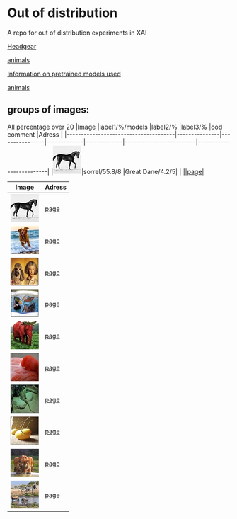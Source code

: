 # Out of distribution
A repo for out of distribution experiments in XAI

[Headgear](https://htmlpreview.github.io/?https://github.com/k3larra/ood/blob/main/headgear_version01.html)

[animals](https://htmlpreview.github.io/?https://github.com/k3larra/ood/blob/main/animals_version01.html)

[Information on pretrained models used](https://github.com/k3larra/ood/blob/main/models.md)


[animals](https://htmlpreview.github.io/?https://github.com/k3larra/ood/blob/main/animals/version01/image0/image0.PNG)

## groups of images:
All percentage over 20
|Image                                 |label1/%/models |label2/%       |label3/%     |ood comment              |Adress                   |
|--------------------------------------|---------------|----------------|-------------|-------------|-------------------------|-------------------------|
|![d](testset/animals_thumbnails/1.jpg)|sorrel/55.8/8  |Great Dane/4.2/5|             |      ||[page](https://k3larra.github.io/ood/animals_version01.html?study_nbr=0)|






|Image                                 |Adress                                                                   |
|--------------------------------------|-------------------------------------------------------------------------|
|![d](testset/animals_thumbnails/1.jpg)|[page](https://k3larra.github.io/ood/animals_version01.html?study_nbr=0) |
|![d](testset/animals_thumbnails/2.jpg)|[page](https://k3larra.github.io/ood/animals_version01.html?study_nbr=1) |
|![d](testset/animals_thumbnails/3.jpg)|[page](https://k3larra.github.io/ood/animals_version01.html?study_nbr=2) |
|![d](testset/animals_thumbnails/4.jpg)|[page](https://k3larra.github.io/ood/animals_version01.html?study_nbr=3) |
|![d](testset/animals_thumbnails/5.jpg)|[page](https://k3larra.github.io/ood/animals_version01.html?study_nbr=4) |
|![d](testset/animals_thumbnails/6.jpg)|[page](https://k3larra.github.io/ood/animals_version01.html?study_nbr=5) |
|![d](testset/animals_thumbnails/7.jpg)|[page](https://k3larra.github.io/ood/animals_version01.html?study_nbr=6) |
|![d](testset/animals_thumbnails/8.jpg)|[page](https://k3larra.github.io/ood/animals_version01.html?study_nbr=7) |
|![d](testset/animals_thumbnails/9.jpg)|[page](https://k3larra.github.io/ood/animals_version01.html?study_nbr=8) |
|![d](testset/animals_thumbnails/10.jpg)|[page](https://k3larra.github.io/ood/animals_version01.html?study_nbr=9)|
